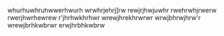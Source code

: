 whurhuwhruhwwerhwurh
wrwhrjehrj]rw
rewjrjhwjuwhr
rwehrwhjrwerw
rwerjhwrhewrew
r'jhrhwkhrhwr
wrewjhrekhrwrwr
wrwjbhrwjhrw'r
wrewjbrhkwbrwr
erwjhrbhkwbrw